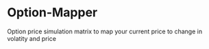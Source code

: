 # Option-Mapper
Option price simulation matrix to map your current price to change in volatity and price 
